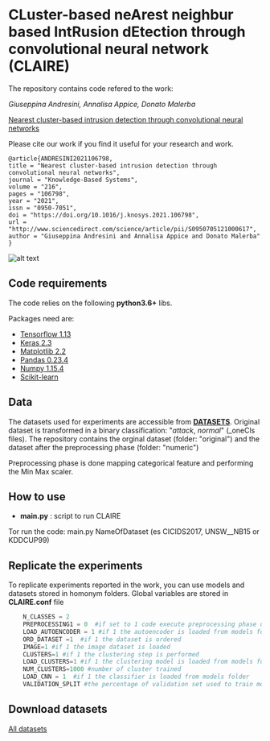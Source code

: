 # CLuster-based neArest neighbur based  IntRusion dEtection through convolutional neural network (CLAIRE)

The repository contains code refered to the work:


_Giuseppina Andresini, Annalisa Appice, Donato Malerba_

[Nearest cluster-based intrusion detection through convolutional neural networks](https://www.sciencedirect.com/science/article/pii/S0950705121000617) 

Please cite our work if you find it useful for your research and work.
```
@article{ANDRESINI2021106798,
title = "Nearest cluster-based intrusion detection through convolutional neural networks",
journal = "Knowledge-Based Systems",
volume = "216",
pages = "106798",
year = "2021",
issn = "0950-7051",
doi = "https://doi.org/10.1016/j.knosys.2021.106798",
url = "http://www.sciencedirect.com/science/article/pii/S0950705121000617",
author = "Giuseppina Andresini and Annalisa Appice and Donato Malerba"
}

```

![alt text](https://ars.els-cdn.com/content/image/1-s2.0-S0950705121000617-gr1_lrg.jpg)

## Code requirements

The code relies on the following **python3.6+** libs.

Packages need are:
* [Tensorflow 1.13](https://www.tensorflow.org/) 
* [Keras 2.3](https://github.com/keras-team/keras) 
* [Matplotlib 2.2](https://matplotlib.org/)
* [Pandas 0.23.4](https://pandas.pydata.org/)
* [Numpy 1.15.4](https://www.numpy.org/)
* [Scikit-learn](https://scikit-learn.org/stable/)

## Data
The datasets used for experiments are accessible from [__DATASETS__](https://drive.google.com/open?id=1OIfsMv2PJljkc0aco00WB4_t8gEnXMiE). Original dataset is transformed in a binary classification: "_attack_, _normal_" (_oneCls files).
The repository contains the orginal dataset (folder: "original") and  the dataset after the preprocessing phase (folder: "numeric") 

Preprocessing phase is done mapping categorical feature and performing the Min Max scaler.

## How to use
* __main.py__ : script to run CLAIRE

 Tor run the code: main.py NameOfDataset (es CICIDS2017, UNSW__NB15 or KDDCUP99)
 
 
  

## Replicate the experiments

To replicate experiments reported in the work, you can use models and datasets stored in homonym folders.
Global variables are stored in __CLAIRE.conf__  file 


```python
    N_CLASSES = 2
    PREPROCESSING1 = 0  #if set to 1 code execute preprocessing phase on original date
    LOAD_AUTOENCODER = 1 #if 1 the autoencoder is loaded from models folder
    ORD_DATASET =1  #if 1 the dataset is ordered
    IMAGE=1 #if 1 the image dataset is loaded
    CLUSTERS=1 #if 1 the clustering step is performed
    LOAD_CLUSTERS=1 #if 1 the clustering model is loaded from models folder
    NUM_CLUSTERS=1000 #number of cluster trained
    LOAD_CNN = 1  #if 1 the classifier is loaded from models folder
    VALIDATION_SPLIT #the percentage of validation set used to train models
```

## Download datasets

[All datasets](https://drive.google.com/drive/folders/1OIfsMv2PJljkc0aco00WB4_t8gEnXMiE?usp=sharing)
